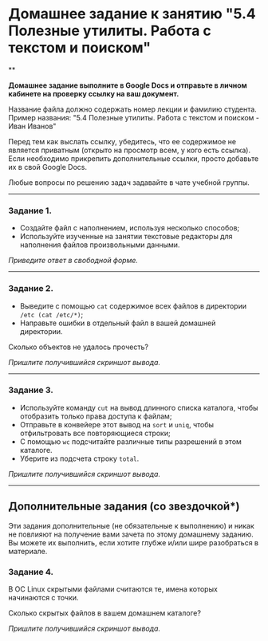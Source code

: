 # Домашнее задание к занятию "5.4 Полезные утилиты. Работа с текстом и поиском" 
**

**Домашнее задание выполните в Google Docs и отправьте в личном кабинете на проверку ссылку на ваш документ.**

Название файла должно содержать номер лекции и фамилию студента. Пример названия: "5.4 Полезные утилиты. Работа с текстом и поиском - Иван Иванов"

Перед тем как выслать ссылку, убедитесь, что ее содержимое не является приватным (открыто на просмотр всем, у кого есть ссылка). Если необходимо прикрепить дополнительные ссылки, просто добавьте их в свой Google Docs.

Любые вопросы по решению задач задавайте в чате учебной группы.

------
### Задание 1.

 - Создайте файл с наполнением, используя несколько способов;
 - Используйте изученные на занятии текстовые редакторы для наполнения файлов произвольными данными.

*Приведите ответ в свободной форме.*

------
### Задание 2.

 - Выведите с помощью `cat` содержимое всех файлов в директории `/etc (cat /etc/*)`;
 - Направьте ошибки в отдельный файл в вашей домашней директории.
 
 Сколько объектов не удалось прочесть?

*Пришлите получившийся скриншот вывода.*

------
### Задание 3.

 - Используйте команду `cut` на вывод длинного списка каталога, чтобы отобразить только права доступа к файлам;
 - Отправьте в конвейере этот вывод на `sort` и `uniq`, чтобы отфильтровать все повторяющиеся строки;
 - С помощью `wc` подсчитайте различные типы разрешений в этом каталоге.
 - Уберите из подсчета строку `total`.

*Пришлите получившийся скриншот вывода.*

------
## Дополнительные задания (со звездочкой*)

Эти задания дополнительные (не обязательные к выполнению) и никак не повлияют на получение вами зачета по этому домашнему заданию. Вы можете их выполнить, если хотите глубже и/или шире разобраться в материале.

### Задание 4.

В ОС Linux скрытыми файлами считаются те, имена которых начинаются с точки.

Сколько скрытых файлов в вашем домашнем каталоге?

*Пришлите получившийся скриншот вывода.*
